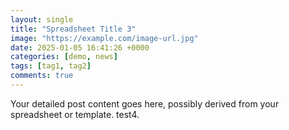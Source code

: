 ```yaml
---
layout: single
title: "Spreadsheet Title 3"
image: "https://example.com/image-url.jpg"
date: 2025-01-05 16:41:26 +0000
categories: [demo, news]
tags: [tag1, tag2]
comments: true
---
```


Your detailed post content goes here, possibly derived from your spreadsheet or template. test4.